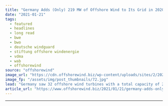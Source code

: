 ```yaml
---
title: "Germany Adds (Only) 219 MW of Offshore Wind to Its Grid in 2020"
date: "2021-01-21"
tags: 
  - featured
  - headlines
  - long read
  - bwe
  - bwo
  - deutsche windguard
  - stiftung offshore windenergie
  - vdma
  - wab
  - offshorewind
source: "offshorewind"
image_url: "https://cdn.offshorewind.biz/wp-content/uploads/sites/2/2021/01/21140008/Copyright-Siemens-Tennet.jpg"
image_fp: "/assets/img/post_thumbnails/72.jpg"
lead: "Germany saw 32 offshore wind turbines with a total capacity of 219 MW connected"
article_url: "https://www.offshorewind.biz/2021/01/21/germany-adds-only-219-mw-of-offshore-wind-to-its-grid-in-2020/"
---
```


---
